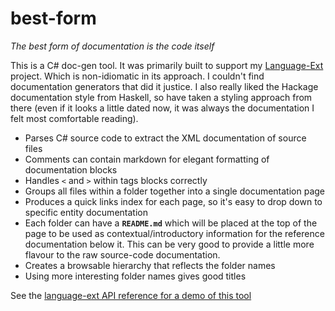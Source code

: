 # best-form

_The best form of documentation is the code itself_

This is a C# doc-gen tool.  It was primarily built to support my [Language-Ext](https://github.com/louthy/language-ext) project.  Which is non-idiomatic in its approach.  I couldn't find documentation generators that did it justice.  I also really liked the Hackage documentation style from Haskell, so have taken a styling approach from there (even if it looks a little dated now, it was always the documentation I felt most comfortable reading).

* Parses C# source code to extract the XML documentation of source files
 * Comments can contain markdown for elegant formatting of documentation blocks
 * Handles `<` and `>` within tags blocks correctly
* Groups all files within a folder together into a single documentation page
 * Produces a quick links index for each page, so it's easy to drop down to specific entity documentation
 * Each folder can have a __`README.md`__ which will be placed at the top of the page to be used as contextual/introductory information for the reference documentation below it.  This can be very good to provide a little more flavour to the raw source-code documentation.
* Creates a browsable hierarchy that reflects the folder names
 * Using more interesting folder names gives good titles



See the [language-ext API reference for a demo of this tool](https://louthy.github.io/language-ext/LanguageExt.Core/)
